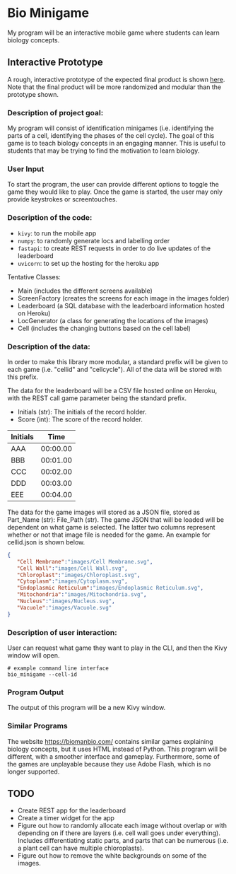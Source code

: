 # Bio Minigame
My program will be an interactive mobile game where students can learn biology concepts.

## Interactive Prototype
A rough, interactive prototype of the expected final product is shown [here](https://www.figma.com/proto/7XvpD9wcgbdx1VMqmJGULq/Cell-Memorization?node-id=0%3A3&frame-preset-name=Desktop&scaling=scale-down). Note that the final product will be more randomized and modular than the prototype shown.

### Description of project goal:
My program will consist of identification minigames (i.e. identifying the parts of a cell, identifying the phases of the cell cycle). The goal of this game is to teach biology concepts in an engaging manner. This is useful to students that may be trying to find the motivation to learn biology.

### User Input
To start the program, the user can provide different options to toggle the game they would like to play. Once the game is started, the user may only provide keystrokes or screentouches.

### Description of the code:
 - `kivy`: to run the mobile app
 - `numpy`: to randomly generate locs and labelling order
 - `fastapi`: to create REST requests in order to do live updates of the leaderboard
 - `uvicorn`: to set up the hosting for the heroku app

Tentative Classes:
- Main (includes the different screens available)
- ScreenFactory (creates the screens for each image in the images folder)
- Leaderboard (a SQL database with the leaderboard information hosted on Heroku)
- LocGenerator (a class for generating the locations of the images)
- Cell (includes the changing buttons based on the cell label)

### Description of the data:
In order to make this library more modular, a standard prefix will be given to each game (i.e. "cellid" and "cellcycle"). All of the data will be stored with this prefix.

The data for the leaderboard will be a CSV file hosted online on Heroku, with the REST call game parameter being the standard prefix.
- Initials (str): The initials of the record holder.
- Score (int): The score of the record holder.

| Initials | Time     |
|----------|----------|
| AAA      | 00:00.00 |
| BBB      | 00:01.00 |
| CCC      | 00:02.00 |
| DDD      | 00:03.00 |
| EEE      | 00:04.00 |

The data for the game images will stored as a JSON file, stored as Part_Name (str): File_Path (str). The game JSON that will be loaded will be dependent on what game is selected. The latter two columns represent whether or not that image file is needed for the game. An example for cellid.json is shown below.

```json
{
   "Cell Membrane":"images/Cell Membrane.svg",
   "Cell Wall":"images/Cell Wall.svg",
   "Chloroplast":"images/Chloroplast.svg",
   "Cytoplasm":"images/Cytoplasm.svg",
   "Endoplasmic Reticulum":"images/Endoplasmic Reticulum.svg",
   "Mitochondria":"images/Mitochondria.svg",
   "Nucleus":"images/Nucleus.svg",
   "Vacuole":"images/Vacuole.svg"
}
```

### Description of user interaction:
User can request what game they want to play in the CLI, and then the Kivy window will open.
```
# example command line interface
bio_minigame --cell-id
```

### Program Output
The output of this program will be a new Kivy window.

### Similar Programs
The website https://biomanbio.com/ contains similar games explaining biology concepts, but it uses HTML instead of Python. This program will be different, with a smoother interface and gameplay. Furthermore, some of the games are unplayable because they use Adobe Flash, which is no longer supported.

## TODO
 - Create REST app for the leaderboard
 - Create a timer widget for the app
 - Figure out how to randomly allocate each image without overlap or with depending on if there are layers (i.e. cell wall goes under everything). Includes differentiating static parts, and parts that can be numerous (i.e. a plant cell can have multiple chloroplasts).
 - Figure out how to remove the white backgrounds on some of the images.
